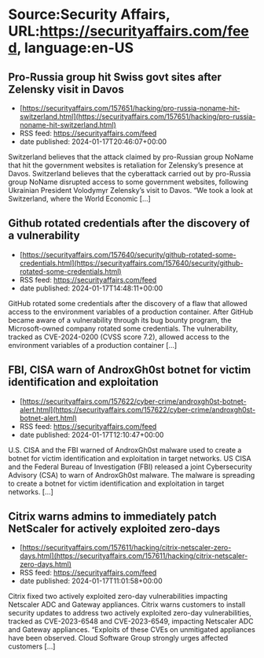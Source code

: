 # Source:Security Affairs, URL:https://securityaffairs.com/feed, language:en-US

## Pro-Russia group hit Swiss govt sites after Zelensky visit in Davos
 - [https://securityaffairs.com/157651/hacking/pro-russia-noname-hit-switzerland.html](https://securityaffairs.com/157651/hacking/pro-russia-noname-hit-switzerland.html)
 - RSS feed: https://securityaffairs.com/feed
 - date published: 2024-01-17T20:46:07+00:00

Switzerland believes that the attack claimed by pro-Russian group NoName that hit the government websites is retaliation for Zelensky’s presence at Davos. Switzerland believes that the cyberattack carried out by pro-Russia group NoName disrupted access to some government websites, following Ukrainian President Volodymyr Zelensky’s visit to Davos. &#8220;We took a look at Switzerland, where the World Economic [&#8230;]

## Github rotated credentials after the discovery of a vulnerability
 - [https://securityaffairs.com/157640/security/github-rotated-some-credentials.html](https://securityaffairs.com/157640/security/github-rotated-some-credentials.html)
 - RSS feed: https://securityaffairs.com/feed
 - date published: 2024-01-17T14:48:11+00:00

GitHub rotated some credentials after the discovery of a flaw that allowed access to the environment variables of a production container. After GitHub became aware of a vulnerability through its bug bounty program, the Microsoft-owned company rotated some credentials. The vulnerability, tracked as CVE-2024-0200 (CVSS score 7.2), allowed access to the environment variables of a production container [&#8230;]

## FBI, CISA warn of AndroxGh0st botnet for victim identification and exploitation
 - [https://securityaffairs.com/157622/cyber-crime/androxgh0st-botnet-alert.html](https://securityaffairs.com/157622/cyber-crime/androxgh0st-botnet-alert.html)
 - RSS feed: https://securityaffairs.com/feed
 - date published: 2024-01-17T12:10:47+00:00

U.S. CISA and the FBI warned of AndroxGh0st malware used to create a botnet for victim identification and exploitation in target networks. US CISA and the Federal Bureau of Investigation (FBI) released a joint Cybersecurity Advisory (CSA) to warn of AndroxGh0st malware. The malware is spreading to create a botnet for victim identification and exploitation in target networks. [&#8230;]

## Citrix warns admins to immediately patch NetScaler for actively exploited zero-days
 - [https://securityaffairs.com/157611/hacking/citrix-netscaler-zero-days.html](https://securityaffairs.com/157611/hacking/citrix-netscaler-zero-days.html)
 - RSS feed: https://securityaffairs.com/feed
 - date published: 2024-01-17T11:01:58+00:00

Citrix fixed two actively exploited zero-day vulnerabilities impacting Netscaler ADC and Gateway appliances. Citrix warns customers to install security updates to address two actively exploited zero-day vulnerabilities, tracked as CVE-2023-6548 and CVE-2023-6549, impacting Netscaler ADC and Gateway appliances. &#8220;Exploits of these CVEs on unmitigated appliances have been observed. Cloud Software Group strongly urges affected customers [&#8230;]

